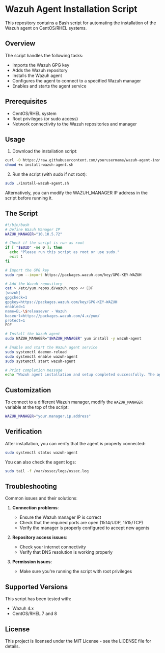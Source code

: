 # Wazuh Agent Installation Script

This repository contains a Bash script for automating the installation of the Wazuh agent on CentOS/RHEL systems.

## Overview

The script handles the following tasks:
- Imports the Wazuh GPG key
- Adds the Wazuh repository
- Installs the Wazuh agent
- Configures the agent to connect to a specified Wazuh manager
- Enables and starts the agent service

## Prerequisites

- CentOS/RHEL system
- Root privileges (or sudo access)
- Network connectivity to the Wazuh repositories and manager

## Usage

1. Download the installation script:

```bash
curl -O https://raw.githubusercontent.com/yourusername/wazuh-agent-installer/main/install-wazuh-agent.sh
chmod +x install-wazuh-agent.sh
```

2. Run the script (with sudo if not root):

```bash
sudo ./install-wazuh-agent.sh
```

Alternatively, you can modify the WAZUH_MANAGER IP address in the script before running it.

## The Script

```bash
#!/bin/bash
# Define Wazuh Manager IP
WAZUH_MANAGER="10.10.5.72"

# Check if the script is run as root
if [ "$EUID" -ne 0 ]; then
  echo "Please run this script as root or use sudo."
  exit 1
fi

# Import the GPG key
sudo rpm --import https://packages.wazuh.com/key/GPG-KEY-WAZUH

# Add the Wazuh repository
cat > /etc/yum.repos.d/wazuh.repo << EOF
[wazuh]
gpgcheck=1
gpgkey=https://packages.wazuh.com/key/GPG-KEY-WAZUH
enabled=1
name=EL-\$releasever - Wazuh
baseurl=https://packages.wazuh.com/4.x/yum/
protect=1
EOF

# Install the Wazuh agent
sudo WAZUH_MANAGER="$WAZUH_MANAGER" yum install -y wazuh-agent

# Enable and start the Wazuh agent service
sudo systemctl daemon-reload
sudo systemctl enable wazuh-agent
sudo systemctl start wazuh-agent

# Print completion message
echo "Wazuh agent installation and setup completed successfully. The agent is now connected to the Wazuh manager at $WAZUH_MANAGER."
```

## Customization

To connect to a different Wazuh manager, modify the `WAZUH_MANAGER` variable at the top of the script:

```bash
WAZUH_MANAGER="your.manager.ip.address"
```

## Verification

After installation, you can verify that the agent is properly connected:

```bash
sudo systemctl status wazuh-agent
```

You can also check the agent logs:

```bash
sudo tail -f /var/ossec/logs/ossec.log
```

## Troubleshooting

Common issues and their solutions:

1. **Connection problems**: 
   - Ensure the Wazuh manager IP is correct
   - Check that the required ports are open (1514/UDP, 1515/TCP)
   - Verify the manager is properly configured to accept new agents

2. **Repository access issues**:
   - Check your internet connectivity
   - Verify that DNS resolution is working properly

3. **Permission issues**:
   - Make sure you're running the script with root privileges

## Supported Versions

This script has been tested with:
- Wazuh 4.x
- CentOS/RHEL 7 and 8

## License

This project is licensed under the MIT License - see the LICENSE file for details.
